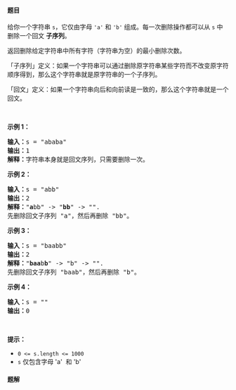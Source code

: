 #### 题目
<p>给你一个字符串&nbsp;<code>s</code>，它仅由字母&nbsp;<code>&#39;a&#39;</code> 和 <code>&#39;b&#39;</code>&nbsp;组成。每一次删除操作都可以从 <code>s</code> 中删除一个回文 <strong>子序列</strong>。</p>

<p>返回删除给定字符串中所有字符（字符串为空）的最小删除次数。</p>

<p>「子序列」定义：如果一个字符串可以通过删除原字符串某些字符而不改变原字符顺序得到，那么这个字符串就是原字符串的一个子序列。</p>

<p>「回文」定义：如果一个字符串向后和向前读是一致的，那么这个字符串就是一个回文。</p>

<p>&nbsp;</p>

<p><strong>示例 1：</strong></p>

<pre><strong>输入：</strong>s = &quot;ababa&quot;
<strong>输出：</strong>1
<strong>解释：</strong>字符串本身就是回文序列，只需要删除一次。
</pre>

<p><strong>示例 2：</strong></p>

<pre><strong>输入：</strong>s = &quot;abb&quot;
<strong>输出：</strong>2
<strong>解释：</strong>&quot;<strong>a</strong>bb&quot; -&gt; &quot;<strong>bb</strong>&quot; -&gt; &quot;&quot;. 
先删除回文子序列 &quot;a&quot;，然后再删除 &quot;bb&quot;。
</pre>

<p><strong>示例 3：</strong></p>

<pre><strong>输入：</strong>s = &quot;baabb&quot;
<strong>输出：</strong>2
<strong>解释：</strong>&quot;<strong>baa</strong>b<strong>b</strong>&quot; -&gt; &quot;b&quot; -&gt; &quot;&quot;. 
先删除回文子序列 &quot;baab&quot;，然后再删除 &quot;b&quot;。
</pre>

<p><strong>示例 4：</strong></p>

<pre><strong>输入：</strong>s = &quot;&quot;
<strong>输出：</strong>0
</pre>

<p>&nbsp;</p>

<p><strong>提示：</strong></p>

<ul>
	<li><code>0 &lt;= s.length &lt;= 1000</code></li>
	<li><code>s</code> 仅包含字母&nbsp;&#39;a&#39;&nbsp; 和 &#39;b&#39;</li>
</ul>


 #### 题解